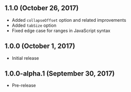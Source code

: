 ## 1.1.0 (October 26, 2017)
 
- Added `collapseOffset` option and related improvements
- Added `tabSize` option
- Fixed edge case for ranges in JavaScript syntax

## 1.0.0 (October 1, 2017)

- Initial release 

## 1.0.0-alpha.1 (September 30, 2017)

- Pre-release

